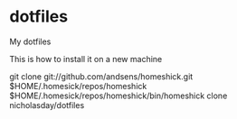 # dotfiles
My dotfiles

This is how to install it on a new machine

git clone git://github.com/andsens/homeshick.git $HOME/.homesick/repos/homeshick
$HOME/.homesick/repos/homeshick/bin/homeshick clone nicholasday/dotfiles
